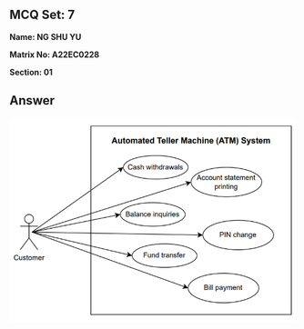 ## MCQ Set: 7

**Name: NG SHU YU**

**Matrix No: A22EC0228**

**Section: 01**

## Answer
<img src="drawio_image/uc5.jpg" alt=""/></a>